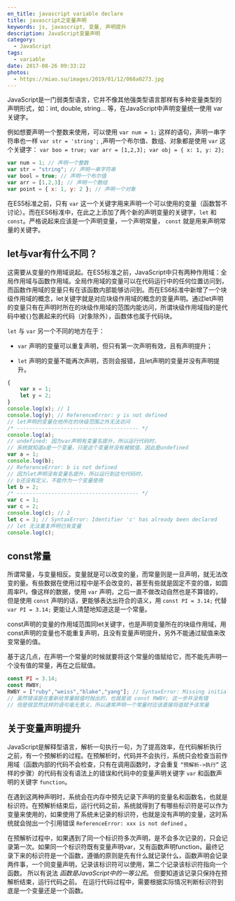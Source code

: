 ```yaml
---
en_title: javascript variable declare
title: javascript之变量声明
keywords: js, javascript, 变量, 声明提升
description: JavaScript变量声明
category:
  - JavaScript
tags:
  - variable
date: 2017-08-26 09:33:22
photos:
  - https://miao.su/images/2019/01/12/068a0273.jpg
---
```


JavaScript是一门弱类型语言，它并不像其他强类型语言那样有多种变量类型的声明形式，如：int, double, string… 等，在JavaScript中声明变量统一使用 var 关键字。

例如想要声明一个整数来使用，可以使用 `var num = 1;` 这样的语句，声明一串字符串也一样 `var str = 'string';` ,<!-- more -->声明一个布尔值、数组、对象都是使用 `var` 这个关键字： `var boo = true; var arr = [1,2,3]; var obj = { x: 1, y: 2};`

```js
var num = 1; // 声明一个整数
var str = "string"; // 声明一串字符串
var bool = true; // 声明一个布尔值
var arr = [1,2,3]; // 声明一个数组
var point = { x: 1, y: 2 }; // 声明一个对象
```

在ES5标准之前，只有 `var` 这一个关键字用来声明一个可以使用的变量（函数暂不讨论）。而在ES6标准中，在此之上添加了两个新的声明变量的关键字，`let` 和 `const`。严格说起来应该是一个声明变量，一个声明常量， `const` 就是用来声明常量的关键字。

## let与var有什么不同？

这需要从变量的作用域说起。在ES5标准之前，JavaScript中只有两种作用域：全局作用域与函数作用域。全局作用域的变量可以在代码运行中的任何位置访问到，而函数作用域的变量只有在该函数内部能够访问到。而在ES6标准中新增了一个块级作用域的概念，let关键字就是对应块级作用域的概念的变量声明。通过let声明的变量只有在声明时所在的块级作用域的范围内能访问，所谓块级作用域指的是代码中被`{}`包裹起来的代码（对象除外），函数体也属于代码块。

`let` 与 `var` 另一个不同的地方在于：

- `var` 声明的变量可以重复声明，但只有第一次声明有效，且有声明提升；

- `let` 声明的变量不能再次声明，否则会报错，且let声明的变量并没有声明提升。

```js
{
    var x = 1;
    let y = 2;
}
console.log(x); // 1
console.log(y); // ReferenceError: y is not defined
// let声明的变量在他所在的块级范围之外无法访问
/* --------------------------------------- */
console.log(a);
// undefined: 因为var声明有变量名提升，所以运行代码时，
// 系统就知道a是一个变量，只是这个变量并没有被赋值，因此是undefined
var a = 1;
console.log(b);
// ReferenceError: b is not defined
// 因为let声明没有变量名提升，所以运行到这句代码时，
// b还没有定义，不能作为一个变量使用
let b = 2;
/* --------------------------------------- */
var c = 1;
var c = 2;
console.log(c); // 2
let c = 3; // SyntaxError: Identifier 'c' has already been declared
// let 无法重复声明已有变量
console.log(c);
```

## const常量

所谓常量，与变量相反。变量就是可以改变的量，而常量则是一旦声明，就无法改变的量。有些数据在使用过程中是不会改变的，甚至有些就是固定不变的值，如圆周率PI，像这样的数据，使用 `var` 声明，之后一直不做改动自然也是不算错的，但是使用 `const` 声明的话，更能够表达出符合的语义，用 `const PI = 3.14;` 代替 `var PI = 3.14;` 更能让人清楚地知道这是一个常量。

const声明的变量的作用域范围同let关键字，也是声明变量所在的块级作用域，用const声明的变量也不能重复声明，且没有变量声明提升，另外不能通过赋值来改变常量的值。

基于这几点，在声明一个常量的时候就要将这个常量的值赋给它，而不能先声明一个没有值的常量，再在之后赋值。

```js
const PI = 3.14;
const RWBY;
RWBY = ["ruby","weiss","blake","yang"]; // SyntaxError: Missing initializer in const declaration
// 虽然错误是在重新给常量赋值时抛出的，也就是说 const RWBY; 这一步并没有错
// 但是很显然这样的语句毫无意义，所以通常声明一个常量时应该直接将值赋予该常量
```

## 关于变量声明提升

JavaScript是解释型语言，解析一句执行一句，为了提高效率，在代码解析执行之前，有一个预解析的过程。在预解析时，代码并不会执行，系统只会检查当前作用域（函数内部的代码不会检查，只有在调用函数时，才会重复 `“预解析->执行”` 这样的步骤）的代码有没有语法上的错误和代码中的变量声明关键字 `var` 和函数声明的关键字 `function`。

在遇到这两种声明时，系统会在内存中预先记录下声明的变量名和函数名，也就是标识符。在预解析结束后，运行代码之前，系统就得到了有哪些标识符是可以作为变量来使用的，如果使用了系统未记录的标识符，也就是没有声明的变量，这时系统就会抛出一个引用错误 `ReferenceError: xxx is not defined` 。

在预解析过程中，如果遇到了同一个标识符多次声明，是不会多次记录的，只会记录第一次。如果同一个标识符既有变量声明var，又有函数声明function，最终记录下来的标识符是一个函数，遵循的原则是先有什么就记录什么，函数声明会记录两件事，一个同变量声明，记录该标识符可以使用，第二个记录该标识符指向一个函数。
所以有说法 *函数是JavaScript中的一等公民*。
但要知道该记录只保持在预解析结束，运行代码之前。
在运行代码过程中，需要根据实际情况判断标识符到底是一个变量还是一个函数。
